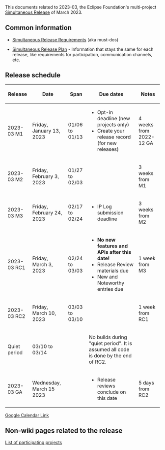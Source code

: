 This documents related to 2023-03, the Eclipse Foundation's
multi-project [Simultaneous Release](../Simultaneous_Release.md) of
March 2023.

## Common information

-   [Simultaneous Release
    Requirements](Simultaneous_Release_Requirements.md)
    (aka must-dos)

<!-- -->

-   [Simultaneous Release
    Plan](Simultaneous_Release_Plan.md) - Information
    that stays the same for each release, like requirements for
    participation, communication channels, etc.

## Release schedule

<table>
<thead>
<tr class="header">
<th><p>Release</p></th>
<th><p>Date</p></th>
<th><p>Span</p></th>
<th><p>Due dates</p></th>
<th><p>Notes</p></th>
</tr>
</thead>
<tbody>
<tr class="odd">
<td><p>2023-03 M1</p></td>
<td><p>Friday, January 13, 2023</p></td>
<td><p>01/06 to 01/13</p></td>
<td><ul>
<li>Opt-in deadline (new projects only)</li>
<li>Create your release record (for new releases)</li>
</ul></td>
<td><p>4 weeks from 2022-12 GA</p></td>
</tr>
<tr class="even">
<td><p>2023-03 M2</p></td>
<td><p>Friday, February 3, 2023</p></td>
<td><p>01/27 to 02/03</p></td>
<td></td>
<td><p>3 weeks from M1</p></td>
</tr>
<tr class="odd">
<td><p>2023-03 M3</p></td>
<td><p>Friday, February 24, 2023</p></td>
<td><p>02/17 to 02/24</p></td>
<td><ul>
<li>IP Log submission deadline</li>
</ul></td>
<td><p>3 weeks from M2</p></td>
</tr>
<tr class="even">
<td><p>2023-03 RC1</p></td>
<td><p>Friday, March 3, 2023</p></td>
<td><p>02/24 to 03/03</p></td>
<td><ul>
<li><strong>No new features and APIs after this date!</strong></li>
<li>Release Review materials due</li>
<li>New and Noteworthy entries due</li>
</ul></td>
<td><p>1 week from M3</p></td>
</tr>
<tr class="odd">
<td><p>2023-03 RC2</p></td>
<td><p>Friday, March 10, 2023</p></td>
<td><p>03/03 to 03/10</p></td>
<td></td>
<td><p>1 week from RC1</p></td>
</tr>
<tr class="even">
<td><p>Quiet period</p></td>
<td><p>03/10 to 03/14</p></td>
<td></td>
<td><p>No builds during "quiet period". It is assumed all code is done
by the end of RC2.</p></td>
<td></td>
</tr>
<tr class="odd">
<td><p>2023-03 GA</p></td>
<td><p>Wednesday, March 15 2023</p></td>
<td></td>
<td><ul>
<li>Release reviews conclude on this date</li>
</ul></td>
<td><p>5 days from RC2</p></td>
</tr>
</tbody>
</table>

<!-- googlecalendar width="600" height="400" title="Planning Council Calendar">gchs7nm4nvpm837469ddj9tjlk@group.calendar.google.com&dates=20230301%2F20230331</googlecalendar -->
[Google Calendar Link](https://calendar.google.com/calendar/embed?src=gchs7nm4nvpm837469ddj9tjlk@group.calendar.google.com&dates=20230301%2F20230331&hl=en&mode=AGENDA)

## Non-wiki pages related to the release

[List of participating
projects](http://www.eclipse.org/projects/releases/releases.php?release=2023-03)

